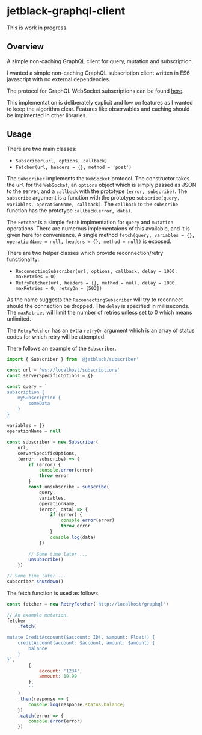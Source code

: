 # jetblack-graphql-client

This is work in progress.

## Overview

A simple non-caching GraphQL client for query, mutation and subscription.

I wanted a simple non-caching GraphQL subscription client written in ES6
javascript with no external dependencies.

The protocol for GraphQL WebSocket subscriptions can be found [here](https://github.com/apollographql/subscriptions-transport-ws/blob/master/PROTOCOL.md).

This implementation is deliberately explicit and low on features as I wanted to keep
the algorithm clear. Features like observables and caching should be implmented in
other libraries.

## Usage

There are two main classes:

 * `Subscriber(url, options, callback)`
 * `Fetcher(url, headers = {}, method = 'post')`

The `Subscriber` implements the `WebSocket` protocol. The constructor takes the
`url` for the `WebSocket`, an `options` object which is simply passed as JSON to the
server, and a `callback` with the prototype `(error, subscribe)`. The `subscribe`
argument is a function with the prototype `subscribe(query, variables, operationName, callback)`.
The `callback` to the `subscribe` function has the prototype `callback(error, data)`.

The `Fetcher` is a simple `fetch` implmentation for `query` and `mutation` operations.
There are numerous implementaions of this available, and it is given here for convenience.
A single method `fetch(query, variables = {}, operationName = null, headers = {}, method = null)`
is exposed.

There are two helper classes which provide reconnection/retry functionality:

 * `ReconnectingSubscriber(url, options, callback, delay = 1000, maxRetries = 0)`
 * `RetryFetcher(url, headers = {}, method = null, delay = 1000, maxRetries = 0, retryOn = [503])`

 As the name suggests the `ReconnectingSubscriber` will try to reconnect should
 the connection be dropped. The `delay` is specified in milliseconds. The `maxRetries`
 will limit the number of retries unless set to 0 which means unlimited.

 The `RetryFetcher` has an extra `retryOn` argument which is an array of status codes
 for which retry will be attempted.

There follows an example of the `Subscriber`.

```js
import { Subscriber } from '@jetblack/subscriber'

const url = 'ws://localhost/subscriptions'
const serverSpecificOptions = {}

const query = `
subscription {
    mySubscription {
        someData
    }
}
`
variables = {}
operationName = null

const subscriber = new Subscriber(
    url,
    serverSpecificOptions,
    (error, subscribe) => {
        if (error) {
            console.error(error)
            throw error
        }
        const unsubscribe = subscribe(
            query,
            variables,
            operationName,
            (error, data) => {
                if (error) {
                    console.error(error)
                    throw error
                }
                console.log(data)
            })
        
        // Some time later ...
        unsubscribe()
    })

// Some time later ...
subscriber.shutdown()
```

The fetch function is used as follows.

```js
const fetcher = new RetryFetcher('http://localhost/graphql')

// An example mutation.
fetcher
    .fetch(
        `
mutate CreditAccouunt($account: ID!, $amount: Float!) {
    creditAccount(account: $account, amount: $amount) {
        balance
    }
}`,
        {
            account: '1234',
            ammount: 19.99
        },
        ''
    )
    .then(response => {
        console.log(response.status.balance)
    })
    .catch(error => {
        console.error(error)
    })
```